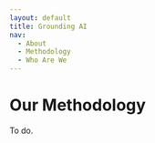 ```yaml
---
layout: default
title: Grounding AI
nav: 
  - About
  - Methodology
  - Who Are We
---
```


# Our Methodology

To do.


